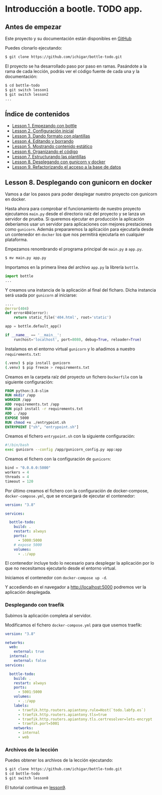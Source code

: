 # Introducción a bootle. TODO app.

## Antes de empezar

Este proyecto y su documentación están disponibles en [GitHub](https://github.com/ichigar/bottle-todo)

Puedes clonarlo ejecutando:

```bash
$ git clone https://github.com/ichigar/bottle-todo.git
```

El proyecto se ha desarrollado paso por paso en ramas. Pasándote a la rama de cada lección, podrás ver el código fuente de cada una y la documentación:

```bash
$ cd bottle-todo
$ git switch lesson1
$ git switch lesson2
...
```

## Índice de contenidos

* [Lesson 1. Empezando con bottle](doc/lesson1.md)
* [Lesson 2. Configuración inicial](doc/lesson2.md)
* [Lesson 3. Dando formato con plantillas](doc/lesson3.md)
* [Lesson 4. Editando y borrando](doc/lesson4.md)
* [Lesson 5. Mostrando contenido estático](doc/lesson5.md)
* [Lesson 6. Organizando el código](doc/lesson6.md)
* [Lesson 7. Estructurando las plantillas](doc/lesson7.md)
* [Lesson 8. Desplegando con gunicorn y docker](doc/lesson8.md)
* [Lesson 9. Refactorizando el acceso a la base de datos](doc/lesson9.md)

## Lesson 8. Desplegando con gunicorn en docker

Vamos a dar los pasos para poder desplegar nuestro proyecto con gunicorn en docker.

Hasta ahora para comprobar el funcionamiento de nuestro proyecto ejecutamos `main.py` desde el directorio raíz del proyecto y se lanza un servidor de prueba. Si queremos ejecutar en producción la aplicación deberíamos usar un servidor para aplicaciones con mejores prestaciones como `gunicorn`. Además prepararemos la aplicación para ejecutarla desde un contenedor en `docker` los que nos permitirá ejecutarla en cualquier plataforma.

Empezamos renombrando el programa principal de `main.py` a `app.py`.

```bash
$ mv main.py app.py
```

Importamos en la primera línea del archivo `app.py` la librería `bottle`.

```python
import bottle
...
```

Y creamos una instancia de la aplicación  al final del ficharo. Dicha instancia será usada por `gunicorn` al iniciarse:

```python
....
@error(404)
def error404(error):
    return static_file('404.html', root='static')

app = bottle.default_app()

if __name__ == '__main__':
    run(host='localhost', port=8080, debug=True, reloader=True)
```

Instalamos en el entorno virtual `gunicorn` y lo añadimos a nuestro `requirements.txt`:

```bash
(.venv) $ pip install gunicorn
(.venv) $ pip freeze > requirements.txt
```

Creamos en la carpeta raíz del proyecto un fichero `Dockerfile` con la siguiente configuración:

```dockerfile
FROM python:3.8-slim
RUN mkdir /app
WORKDIR /app
ADD requirements.txt /app
RUN pip3 install -r requirements.txt
ADD . /app
EXPOSE 5000
RUN chmod +x ./entrypoint.sh
ENTRYPOINT ["sh", "entrypoint.sh"]
```

Creamos el fichero `entrypoint.sh` con la siguiente configuración:

```bash
#!/bin/bash
exec gunicorn --config /app/gunicorn_config.py app:app
```

Creamos el fichero con la configuración de `gunicorn`:

```python
bind = "0.0.0.0:5000"
workers = 4
threads = 4
timeout = 120
```

Por último creamos el fichero con la configuración de docker-compose, `docker-compose.yml`, que se encargará de ejecutar el contenedor:

```yaml
version: "3.8"

services:

  bottle-todo:
    build: .
    restart: always
    ports:
      - 5000:5000
    # expose 5000
    volumes:
      - .:/app
```

El contenedor incluye todo lo necesario para desplegar la aplicación por lo que no necesitamos ejecutarlo desde el entorno virtual.

Iniciamos el contenedor con `docker-compose up -d`.

Y accediendo en el navegador a [http://localhost:5000](http://localhost:5000) podremos ver la aplicación desplegada.

### Desplegando con traefik

Subimos la aplicación completa al servidor.

Modificamos el fichero `docker-compose.yml` para que usemos traefik:

```yaml
version: "3.8"

networks:
  web:
    external: true
  internal:
    external: false
services:

  bottle-todo:
    build: .
    restart: always
    ports:
      - 5001:5000
    volumes:
      - .:/app
    labels:
      - traefik.http.routers.apiantony.rule=Host(`todo.labfp.es`)
      - traefik.http.routers.apiantony.tls=true
      - traefik.http.routers.apiantony.tls.certresolver=lets-encrypt
      - traefik.port=5001
    networks:
      - internal
      - web
```

### Archivos de la lección

Puedes obtener los archivos de la lección ejecutando:

```bash
$ git clone https://github.com/ichigar/bottle-todo.git
$ cd bottle-todo
$ git switch lesson8
```

El tutorial continua en [lesson9](lesson9.md).